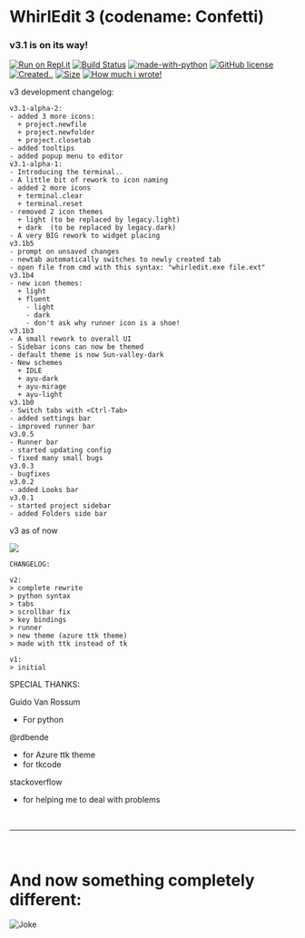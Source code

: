 # WhirlEdit 3 (codename: Confetti)

### v3.1 is on its way!

[![Run on Repl.it](https://repl.it/badge/github/Whirlpool-programmer/WhirlEdit)](https://repl.it/github/whirlpool-programmer/WhirlEdit)
[![Build Status](https://github.com/whirlpool-programmer/whirledit/actions/workflows/python-app.yml/badge.svg)](https://github.com/whirlpool-programmer/whirledit/actions/workflows/python-app.yml)
[![made-with-python](https://img.shields.io/badge/Made%20with-Python-1f425f.svg)](https://www.python.org/)
[![GitHub license](https://img.shields.io/github/license/Whirlpool-programmer/whirledit.svg)](https://github.com/whirlpool-programmer/whirledit/blob/master/LICENSE)
[![Created..](https://badges.pufler.dev/created/Whirlpool-Programmer/Whirledit)]() 
[![Size](https://shields.io/github/repo-size/Whirlpool-Programmer/whirledit)]()
[![How much i wrote!](https://shields.io/tokei/lines/github/whirlpool-programmer/whirledit)]()

v3 development changelog:
```
v3.1-alpha-2:
- added 3 more icons:
  + project.newfile
  + project.newfolder
  + project.closetab
- added tooltips
- added popup menu to editor
v3.1-alpha-1:
- Introducing the terminal..
- A little bit of rework to icon naming
- added 2 more icons
  + terminal.clear
  + terminal.reset
- removed 2 icon themes
  + light (to be replaced by legacy.light)
  + dark  (to be replaced by legacy.dark)
- A very BIG rework to widget placing
v3.1b5
- prompt on unsaved changes
- newtab automatically switches to newly created tab
- open file from cmd with this syntax: "whirledit.exe file.ext"
v3.1b4
- new icon themes:
  + light
  + fluent
    - light
    - dark
    - don't ask why runner icon is a shoe!
v3.1b3
- A small rework to overall UI
- Sidebar icons can now be themed
- default theme is now Sun-valley-dark
- New schemes
  + IDLE
  + ayu-dark
  + ayu-mirage
  + ayu-light
v3.1b0
- Switch tabs with <Ctrl-Tab>
- added settings bar
- improved runner bar
v3.0.5
- Runner bar
- started updating config
- fixed many small bugs
v3.0.3
- bugfixes
v3.0.2
- added Looks bar
v3.0.1
- started project sidebar
- added Folders side bar
```

v3 as of now

![](https://github.com/Whirlpool-Programmer/WhirlEdit/raw/main/Capture.JPG)

```
CHANGELOG:

v2:
> complete rewrite
> python syntax
> tabs
> scrollbar fix
> key bindings
> runner
> new theme (azure ttk theme)
> made with ttk instead of tk

v1:
> initial
```

SPECIAL THANKS:

Guido Van Rossum
- For python

@rdbende
- for Azure ttk theme
- for tkcode

stackoverflow
- for helping me to deal with problems

<br>
<hr>
<br>

# And now something completely different:

![Joke](https://readme-jokes.vercel.app/api)
